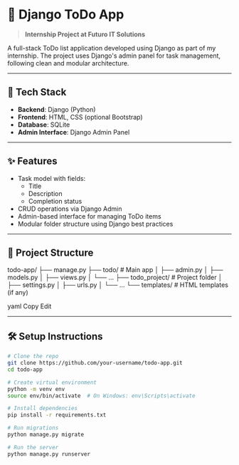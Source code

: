 # 📝 Django ToDo App

> **Internship Project at Futuro IT Solutions**

A full-stack ToDo list application developed using Django as part of my internship. The project uses Django's admin panel for task management, following clean and modular architecture.

---

## 🔧 Tech Stack

- **Backend**: Django (Python)
- **Frontend**: HTML, CSS (optional Bootstrap)
- **Database**: SQLite
- **Admin Interface**: Django Admin Panel

---

## ✨ Features

- Task model with fields:
  - Title
  - Description
  - Completion status
- CRUD operations via Django Admin
- Admin-based interface for managing ToDo items
- Modular folder structure using Django best practices

---

## 📁 Project Structure

todo-app/
├── manage.py
├── todo/ # Main app
│ ├── admin.py
│ ├── models.py
│ ├── views.py
│ └── ...
├── todo_project/ # Project folder
│ ├── settings.py
│ ├── urls.py
│ └── ...
└── templates/ # HTML templates (if any)

yaml
Copy
Edit

---

## 🛠️ Setup Instructions

```bash
# Clone the repo
git clone https://github.com/your-username/todo-app.git
cd todo-app

# Create virtual environment
python -m venv env
source env/bin/activate  # On Windows: env\Scripts\activate

# Install dependencies
pip install -r requirements.txt

# Run migrations
python manage.py migrate

# Run the server
python manage.py runserver
